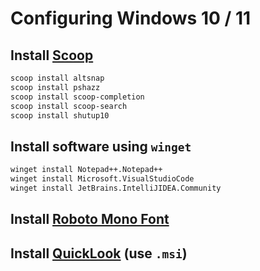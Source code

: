 # Configuring Windows 10 / 11

## Install [Scoop](https://scoop.sh)

```bash
scoop install altsnap
scoop install pshazz
scoop install scoop-completion
scoop install scoop-search
scoop install shutup10
```

## Install software using `winget`

```bash
winget install Notepad++.Notepad++
winget install Microsoft.VisualStudioCode
winget install JetBrains.IntelliJIDEA.Community
```

## Install [Roboto Mono Font](https://fonts.google.com/specimen/Roboto+Mono)

## Install [QuickLook](https://github.com/QL-Win/QuickLook/releases/tag/3.7.3) (use `.msi`)
